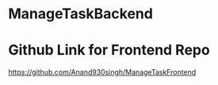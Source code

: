 # ManageTaskBackend
# Github Link for Frontend Repo
https://github.com/Anand930singh/ManageTaskFrontend
